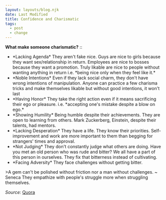 ```yaml
---
layout: layouts/blog.njk
date: Last Modified
title: Confidence and Charismatic
tags:
  - post
  - change
---
```

**What make someone charismatic?** ::
<ul class="list-disc list-inside">
<li>*Lacking Agenda* They aren't fake nice. Guys are nice to girls because they want sex/relationship in return. Employees are nice to bosses because they want a promotion. Truly likable are nice to people without wanting anything in return i.e. *being nice only when they feel like it.*</li>
<li>*Noble Intentions* Even if they lack social charm, they don't have wrong intentions of manipulation. Anyone can practice a few charisma tricks and make themselves likable but without good intentions, it won't last</li>
<li>*Having Honor* They take the right action even if it means sacrificing their ego or pleasure. i.e. *accepting one's mistake despite a blow on ego.*</li>
<li>*Showing Humility* Being humble despite their achievements. They are open to learning from others. Mark Zuckerberg, Einstein, despite their talents, had mentors.</li>
<li>*Lacking Desperation* They have a life. They know their priorities. Self-improvement and work are more important to them than begging for strangers' times and approval.</li>
<li>*Not Judging* They don't constantly judge what others are doing. Have you met an old person who was rude and bitter? We all have a part of this person in ourselves. They fix that bitterness instead of cultivating.</li>
<li>*Facing Adversity* They face challenges without getting bitter.</li>
</ul>
>A gem can't be polished without friction nor a man without challenges. ~ Seneca
They empathize with people's struggle more when struggling themselves.

*Source:* [Quora](https://qr.ae/pYLYCt)
